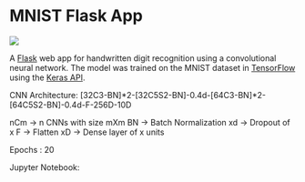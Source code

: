 # MNIST Flask App
![](https://github.com/sleepokay/mnist-flask-app/blob/master/media/screenshot.png)

A [Flask](http://flask.pocoo.org/) web app for handwritten digit recognition using a convolutional neural network. The model was trained on the MNIST dataset in [TensorFlow](https://www.tensorflow.org/) using the [Keras API](https://github.com/fchollet/keras).

CNN Architecture:
[32C3-BN]*2-[32C5S2-BN]-0.4d-[64C3-BN]*2-[64C5S2-BN]-0.4d-F-256D-10D

nCm -> n CNNs with size mXm
BN -> Batch Normalization
xd -> Dropout of x
F -> Flatten
xD -> Dense layer of x units

Epochs : 20

Jupyter Notebook:
